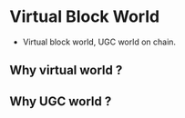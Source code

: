 # Virtual Block World

* Virtual block world, UGC world on chain.

## Why virtual world ?

## Why UGC world ?